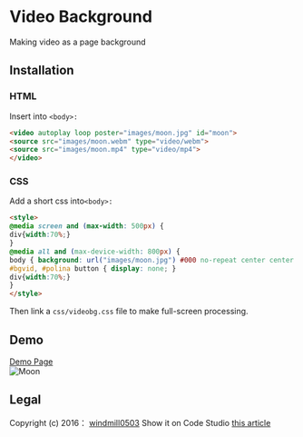 # Video Background
Making video as a page background

## Installation
### HTML
Insert into `<body>:`

```html
<video autoplay loop poster="images/moon.jpg" id="moon">
<source src="images/moon.webm" type="video/webm">
<source src="images/moon.mp4" type="video/mp4">
</video>
```

### CSS
Add a short css into`<body>:`

```html
<style>
@media screen and (max-width: 500px) {
div{width:70%;}
}
@media all and (max-device-width: 800px) {
body { background: url("images/moon.jpg") #000 no-repeat center center fixed; background-size: cover; }
#bgvid, #polina button { display: none; }
div{width:70%;}
}
</style>
```

Then link a `css/videobg.css` file to make full-screen processing.

## Demo
[Demo Page](http://www.nousbuild.org/demo/background-video-cover/index.html)</br>
![Moon](http://img.nousbuild.top/github/videobackground.jpg)

## Legal
Copyright (c) 2016： [windmill0503](https://github.com/windmill0503)
Show it on Code Studio [this article](http://www.nousbuild.org/codeu/background-video/)